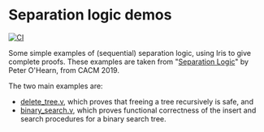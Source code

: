 # Separation logic demos

[![CI](https://github.com/tchajed/seplogic-demo/actions/workflows/build.yml/badge.svg)](https://github.com/tchajed/seplogic-demo/actions/workflows/build.yml)

Some simple examples of (sequential) separation logic, using Iris to give
complete proofs. These examples are taken from "[Separation
Logic](https://cacm.acm.org/magazines/2019/2/234356-separation-logic/fulltext)"
by Peter O'Hearn, from CACM 2019.

The two main examples are:

- [delete_tree.v](src/delete_tree.v), which proves that freeing a tree
  recursively is safe, and
- [binary_search.v](src/binary_search.v), which proves functional correctness of
  the insert and search procedures for a binary search tree.
